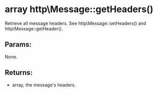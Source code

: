 # array http\Message::getHeaders()

Retrieve all message headers.
See http\Message::setHeaders() and http\Message::getHeader().

## Params:

None.

## Returns:

* array, the message's headers.
